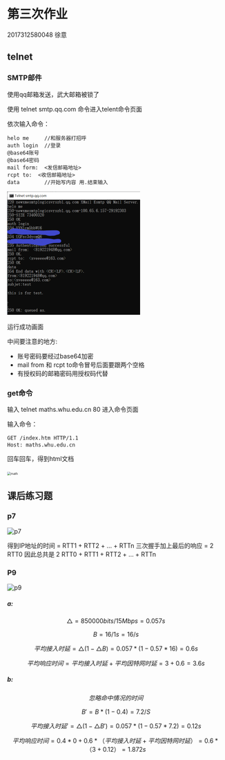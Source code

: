 # 第三次作业

2017312580048 徐意

## telnet

### SMTP邮件

使用qq邮箱发送，武大邮箱被锁了

使用 telnet smtp.qq.com 命令进入telent命令页面

依次输入命令：

```
helo me		//和服务器打招呼
auth login 	//登录
@base64账号
@base64密码
mail form:  <发信邮箱地址>
rcpt to:  <收信邮箱地址>
data 		//开始写内容 用.结束输入
```

<img src="smtp.png" alt="smtp" style="zoom: 50%;" />

运行成功画面

中间要注意的地方:

- 账号密码要经过base64加密
- mail from 和 rcpt to命令冒号后面要跟两个空格
- 有授权码的邮箱密码用授权码代替

### get命令

输入 telnet maths.whu.edu.cn 80 进入命令页面

输入命令：

```
GET /index.htm HTTP/1.1
Host: maths.whu.edu.cn
```

回车回车，得到html文档

<img src="C:\Users\我\Desktop\homework3\math.png" alt="math" style="zoom:50%;" />



## 课后练习题

### p7

![p7](C:\Users\我\Desktop\homework3\p7.png)



得到IP地址的时间 = RTT1 + RTT2 + … + RTTn
三次握手加上最后的响应 = 2 RTT0
因此总共是 2 RTT0 + RTT1 + RTT2 + … + RTTn

### P9

![p9](C:\Users\我\Desktop\homework3\p9.png)

##### a:

$$
△=850000bits/15Mbps=0.057s
$$

$$
B=16/1s=16/s
$$

$$
平均接入时延=△(1-△B)=0.057*(1-0.57*16)=0.6s
$$

$$
平均响应时间=平均接入时延+平均因特网时延=3+0.6=3.6s
$$

##### b:

$$
忽略命中情况的时间
$$

$$
B'=B*(1-0.4)=7.2/S
$$

$$
平均接入时延'=△(1-△B')=0.057*(1-0.57*7.2)=0.12s
$$

$$
平均响应时间=0.4*0+0.6*（平均接入时延+平均因特网时延）=0.6*（3+0.12）=1.872s
$$

